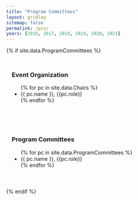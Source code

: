 ```yaml
---
title: "Program Committees"
layout: gridlay
sitemap: false
permalink: /pcs/
years: [2016, 2017, 2018, 2019, 2020, 2021]
---
```


<style>
.jumbotron{
    padding:3%;
    padding-bottom:10px;
    padding-top:10px;
    margin-top:10px;
    margin-bottom:30px;
}
</style>

{% if site.data.ProgramCommittees %}

<div class="jumbotron">
  <h3>Event Organization</h3>
  <ul>
    {% for pc in site.data.Chairs %}
      <li>{{ pc.name }}, {{pc.role}}</li>
    {% endfor %}
  </ul>
</div>

<div class="jumbotron">
  <h3>Program Committees</h3>
  <ul>
    {% for pc in site.data.ProgramCommittees %}
      <li>{{ pc.name }}, {{pc.role}}</li>
    {% endfor %}
  </ul>
</div>

{% endif %}